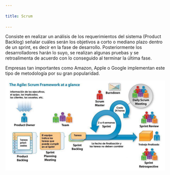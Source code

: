 ```yaml
--- 

title: Scrum

---
```


Consiste en realizar un análisis de los requerimientos del sistema (Product Backlog) señalar cuáles serán los objetivos a corto o mediano plazo dentro de un sprint, es decir en la fase de desarrollo. Posteriormente los desarrolladores harán lo suyo, se realizan algunas pruebas y se retroalimenta de acuerdo con lo conseguido al terminar la última fase.

Empresas tan importantes como Amazon, Apple o Google implementan este tipo de metodología por su gran popularidad.

![SCRUM](Scrum.png)
